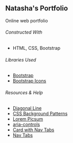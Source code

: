 ## Natasha's Portfolio
Online web portfolio

###### Constructed With
- HTML, CSS, Bootstrap

###### Libraries Used
- [Bootstrap](https://getbootstrap.com/)
- [Bootstrap Icons](https://icons.getbootstrap.com/)

###### Resources & Help
- [Diagonal Line](https://programmersportal.com/how-to-draw-a-diagonal-line-using-css/)
- [CSS Background Patterns](https://www.magicpattern.design/tools/css-backgrounds)
- [Lorem Picsum](https://picsum.photos/)
- [aria-controls](https://developer.mozilla.org/en-US/docs/Web/Accessibility/ARIA/Attributes/aria-controls)
- [Card with Nav Tabs](https://codepen.io/cristinaconacel/pen/ePVMME)
- [Nav Tabs](https://getbootstrap.com/docs/5.1/components/navs-tabs/#javascript-behavior)
